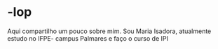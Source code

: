# -lop
Aqui compartilho um pouco sobre mim. Sou Maria Isadora, atualmente estudo no IFPE- campus Palmares e faço o curso de IPI 
